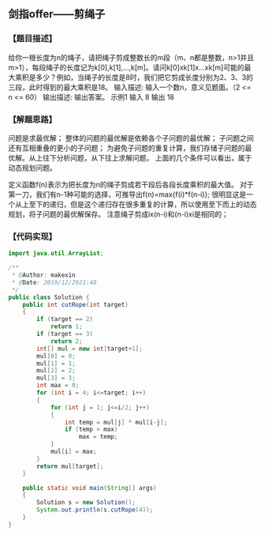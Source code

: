 ## 剑指offer——剪绳子
### 【题目描述】
给你一根长度为n的绳子，请把绳子剪成整数长的m段（m、n都是整数，n>1并且m>1），每段绳子的长度记为k[0],k[1],...,k[m]。请问k[0]xk[1]x...xk[m]可能的最大乘积是多少？例如，当绳子的长度是8时，我们把它剪成长度分别为2、3、3的三段，此时得到的最大乘积是18。
输入描述:
输入一个数n，意义见题面。（2 <= n <= 60）
输出描述:
输出答案。
示例1
输入
8
输出
18

### 【解题思路】
问题是求最优解；
整体的问题的最优解是依赖各个子问题的最优解；
子问题之间还有互相重叠的更小的子问题；
为避免子问题的重复计算，我们存储子问题的最优解。从上往下分析问题，从下往上求解问题。
上面的几个条件可以看出，属于动态规划问题。

定义函数f(n)表示为把长度为n的绳子剪成若干段后各段长度乘积的最大值。
对于第一刀，我们有n-1种可能的选择，可推导出f(n)=max{f(i)*f(n-i)};
很明显这是一个从上至下的递归，但是这个递归存在很多重复的计算，所以使用至下而上的动态规划，将子问题的最优解保存。
注意绳子剪成ix(n-i)和(n-i)xi是相同的；

### 【代码实现】

```java
import java.util.ArrayList;

/**
 * @Author: makexin
 * @Date: 2019/12/2921:48
 */
public class Solution {
    public int cutRope(int target)
    {
        if (target == 2)
            return 1;
        if (target == 3)
            return 2;
        int[] mul = new int[target+1];
        mul[0] = 0;
        mul[1] = 1;
        mul[2] = 2;
        mul[3] = 3;
        int max = 0;
        for (int i = 4; i<=target; i++)
        {
            for (int j = 1; j<=i/2; j++)
            {
                int temp = mul[j] * mul[i-j];
                if (temp > max)
                    max = temp;
            }
            mul[i] = max;
        }
        return mul[target];
    }

    public static void main(String[] args)
    {
        Solution s = new Solution();
        System.out.println(s.cutRope(4));
    }
}

```